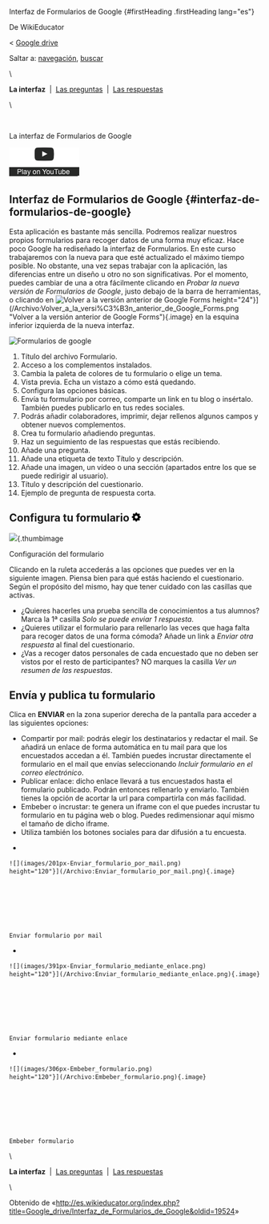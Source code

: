 






Interfaz de Formularios de Google {#firstHeading .firstHeading lang="es"}






De WikiEducator





&lt; [Google
drive](/Google_drive "Google drive")





Saltar a: [navegación](#mw-navigation), [buscar](#p-search)





\





**La interfaz**  |  [Las
preguntas](/Google_drive/Preguntas_de_Formularios_de_Google "Google drive/Preguntas de Formularios de Google")
 |  [Las
respuestas](/Google_drive/Respuestas_de_Formularios_de_Google "Google drive/Respuestas de Formularios de Google")





\



[](https://www.youtube.com/watch?v=klCYOWFY83I%26rel%3D0&t=0)





![](images/clear1x1.gif)



La interfaz de
Formularios de Google






![](images/start_play_YouTube.png)







Interfaz de Formularios de Google {#interfaz-de-formularios-de-google}
---------------------------------------------------------------------------------------------------------

Esta aplicación es bastante más sencilla. Podremos realizar nuestros
propios formularios para recoger datos de una forma muy eficaz. Hace
poco Google ha rediseñado la interfaz de Formularios. En este curso
trabajaremos con la nueva para que esté actualizado el máximo tiempo
posible. No obstante, una vez sepas trabajar con la aplicación, las
diferencias entre un diseño u otro no son significativas. Por el
momento, puedes cambiar de una a otra fácilmente clicando en *Probar la
nueva versión de Formularios de Google*, justo debajo de la barra de
herramientas, o clicando en ![Volver a la versión anterior de Google
Forms](images/Volver_a_la_versi%C3%B3n_anterior_de_Google_Forms.png)
height="24"}](/Archivo:Volver_a_la_versi%C3%B3n_anterior_de_Google_Forms.png "Volver a la versión anterior de Google Forms"){.image}
en la esquina inferior izquierda de la nueva interfaz.



![Formularios de
google](images/500px-Formularios_de_google.png)




1.  Título del archivo Formulario.
2.  Acceso a los complementos instalados.
3.  Cambia la paleta de colores de tu formulario o elige un tema.
4.  Vista previa. Echa un vistazo a cómo está quedando.
5.  Configura las opciones básicas.
6.  Envía tu formulario por correo, comparte un link en tu blog
    o insértalo. También puedes publicarlo en tus redes sociales.
7.  Podrás añadir colaboradores, imprimir, dejar rellenos algunos campos
    y obtener nuevos complementos.
8.  Crea tu formulario añadiendo preguntas.
9.  Haz un seguimiento de las respuestas que estás recibiendo.
10. Añade una pregunta.
11. Añade una etiqueta de texto Título y descripción.
12. Añade una imagen, un vídeo o una sección (apartados entre los que se
    puede redirigir al usuario).
13. Título y descripción del cuestionario.
14. Ejemplo de pregunta de respuesta corta.

Configura tu formulario ![Rueda de configuración](images/18px-Settings-work-tool.svg.png)
-------------------------------------------------------------------------------------------------------------------------------------------------------------------------------------------------------------------------------------------------------------------------------------------------------------------------------------------------------------------------------------------------------------------------





![](images/300px-Configuraci%C3%B3n_del_formulario.png){.thumbimage











Configuración del formulario







Clicando en la ruleta accederás a las opciones que puedes ver en la
siguiente imagen. Piensa bien para qué estás haciendo el cuestionario.
Según el propósito del mismo, hay que tener cuidado con las casillas que
activas.
-   ¿Quieres hacerles una prueba sencilla de conocimientos a tus
    alumnos? Marca la 1ª casilla *Solo se puede enviar 1 respuesta*.
-   ¿Quieres utilizar el formulario para rellenarlo las veces que haga
    falta para recoger datos de una forma cómoda? Añade un link a
    *Enviar otra respuesta* al final del cuestionario.
-   ¿Vas a recoger datos personales de cada encuestado que no deben ser
    vistos por el resto de participantes? NO marques la casilla *Ver un
    resumen de las respuestas*.

Envía y publica tu formulario
------------------------------------------------------------------------------------------------------

Clica en **ENVIAR** en la zona superior derecha de la pantalla para
acceder a las siguientes opciones:

-   Compartir por mail: podrás elegir los destinatarios y redactar
    el mail. Se añadirá un enlace de forma automática en tu mail para
    que los encuestados accedan a él. También puedes incrustar
    directamente el formulario en el mail que envías seleccionando
    *Incluir formulario en el correo electrónico*.
-   Publicar enlace: dicho enlace llevará a tus encuestados hasta el
    formulario publicado. Podrán entonces rellenarlo y enviarlo. También
    tienes la opción de acortar la url para compartirla con
    más facilidad.
-   Embeber o incrustar: te genera un iframe con el que puedes incrustar
    tu formulario en tu página web o blog. Puedes redimensionar aquí
    mismo el tamaño de dicho iframe.
-   Utiliza también los botones sociales para dar difusión a
    tu encuesta.

<!-- -->

-   

    

    

    ![](images/201px-Enviar_formulario_por_mail.png)
    height="120"}](/Archivo:Enviar_formulario_por_mail.png){.image}

    

    

    

    Enviar formulario por mail

    

    

-   

    

    

    ![](images/391px-Enviar_formulario_mediante_enlace.png)
    height="120"}](/Archivo:Enviar_formulario_mediante_enlace.png){.image}

    

    

    

    Enviar formulario mediante enlace

    

    

-   

    

    

    ![](images/306px-Embeber_formulario.png)
    height="120"}](/Archivo:Embeber_formulario.png){.image}

    

    

    

    Embeber formulario

    

    

\





**La interfaz**  |  [Las
preguntas](/Google_drive/Preguntas_de_Formularios_de_Google "Google drive/Preguntas de Formularios de Google")
 |  [Las
respuestas](/Google_drive/Respuestas_de_Formularios_de_Google "Google drive/Respuestas de Formularios de Google")





\





Obtenido de
«<http://es.wikieducator.org/index.php?title=Google_drive/Interfaz_de_Formularios_de_Google&oldid=19524>»














